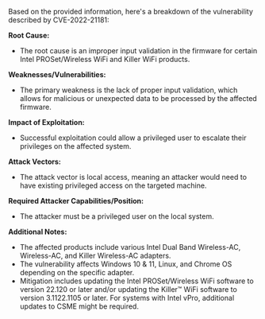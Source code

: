 Based on the provided information, here's a breakdown of the vulnerability described by CVE-2022-21181:

**Root Cause:**
- The root cause is an improper input validation in the firmware for certain Intel PROSet/Wireless WiFi and Killer WiFi products.

**Weaknesses/Vulnerabilities:**
- The primary weakness is the lack of proper input validation, which allows for malicious or unexpected data to be processed by the affected firmware.

**Impact of Exploitation:**
- Successful exploitation could allow a privileged user to escalate their privileges on the affected system.

**Attack Vectors:**
- The attack vector is local access, meaning an attacker would need to have existing privileged access on the targeted machine.

**Required Attacker Capabilities/Position:**
- The attacker must be a privileged user on the local system.

**Additional Notes:**
- The affected products include various Intel Dual Band Wireless-AC, Wireless-AC, and Killer Wireless-AC adapters.
- The vulnerability affects Windows 10 & 11, Linux, and Chrome OS depending on the specific adapter.
- Mitigation includes updating the Intel PROSet/Wireless WiFi software to version 22.120 or later and/or updating the Killer™ WiFi software to version 3.1122.1105 or later. For systems with Intel vPro, additional updates to CSME might be required.